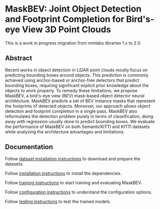 # MaskBEV: Joint Object Detection and Footprint Completion for Bird's-eye View 3D Point Clouds

This is a work in progress migration from mmlabs libraries 1.x to 2.0.

## Abstract

Recent works in object detection in LiDAR point clouds mostly focus on predicting bounding boxes around objects. This
prediction is commonly achieved using anchor-based or anchor-free detectors that predict bounding boxes, requiring
significant explicit prior knowledge about the objects to work properly. To remedy these limitations, we propose
MaskBEV, a bird's-eye view (BEV) mask-based object detector neural architecture. MaskBEV predicts a set of BEV instance
masks that represent the footprints of detected objects. Moreover, our approach allows object detection and footprint
completion in a single pass. MaskBEV also reformulates the detection problem purely in terms of classification, doing
away with regression usually done to predict bounding boxes. We evaluate the performance of MaskBEV on both
SemanticKITTI and KITTI datasets while analyzing the architecture advantages and limitations.

## Documentation

Follow [dataset installation instructions](docs/DATASETS.md) to download and prepare the datasets.

Follow [installation instructions](docs/INSTALLATION.md) to install the dependencies.

Follow [training instructions](docs/TRAINING.md) to start training and evaluating MaskBEV.

Follow [configuration instructions](docs/CONFIGURATION.md) to understand the configuration options.

Follow [testing instructions](docs/TESTING.md) to test the trained models.
